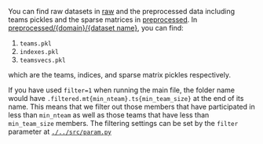 You can find raw datasets in [raw](./raw) and the preprocessed data including teams pickles and the sparse matrices in [preprocessed](./preprocessed).
In [preprocessed/{domain}/{dataset name}](./preprocessed), you can find:
1) ```teams.pkl```
2) ```indexes.pkl```
3) ```teamsvecs.pkl```

which are the teams, indices, and sparse matrix pickles respectively.

If you have used ``filter=1`` when running the main file, the folder name would have ```.filtered.mt{min_nteam}.ts{min_team_size}``` at the end of its name. 
This means that we filter out those members that have participated in less than ``min_nteam`` as well as those teams that have less than ``min_team_size`` members. 
The filtering settings can be set by the ``filter`` parameter at [``./../src/param.py``](./../src/param.py)